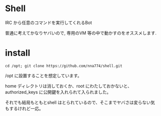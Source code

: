 # Shell

IRC から任意のコマンドを実行してくれるBot

普通に考えてかなりヤバいので, 専用のVM 等の中で動かすのをオススメします.

# install
`
cd /opt; git clone https://github.com/nna774/shell.git
`

/opt に設置することを想定しています。

home ディレクトリは消しておくか、root にわたしておかないと、authorized_keys に公開鍵を入れられて入られました。

それでも結局もともとshell はとられているので、そこまでヤバさは変らない気もするけれど一応。
